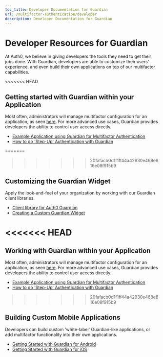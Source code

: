 ```yaml
---
toc_title: Developer Documentation for Guardian
url: /multifactor-authentication/developer
description: Developer Documentation for Guardian
---
```


# Developer Resources for Guardian

At Auth0, we believe in giving developers the tools they need to get their jobs done. With Guardian, developers are able to customize their users' experience, and even build their own applications on top of our multifactor capabilities.

<<<<<<< HEAD
## Getting started with Guardian within your Application
Most often, administrators will manage multifactor configuration for an application, as seen [here](multifactor-authentication/guardian/admin-guide). For more advanced use cases, Guardian provides developers the ability to control user access directly.
* [Example Application using Guardian for Multifactor Authentication](https://github.com/auth0/guardian-example)
* [How to do 'Step-Up' Authentication with Guardian](/multifactor-authentication/developer/step-up-with-acr)

=======
>>>>>>> 20fafacb0d1f1ff44a42930e468e816e08f915b9
## Customizing the Guardian Widget
Apply the look-and-feel of your organization by working with our Guardian client libraries.
* [Client library for Auth0 Guardian](https://github.com/auth0/auth0-guardian.js)
* [Creating a Custom Guardian Widget](https://github.com/auth0/auth0-guardian.js/tree/master/example)

<<<<<<< HEAD
=======
## Working with Guardian within your Application
Most often, administrators will manage multifactor configuration for an application, as seen [here](multifactor-authentication/guardian/admin-guide). For more advanced use cases, Guardian provides developers the ability to control user access directly.
* [Example Application using Guardian for Multifactor Authentication](https://github.com/auth0/guardian-example)
* [How to do 'Step-Up' Authentication with Guardian](/multifactor-authentication/developer/step-up-with-acr)

>>>>>>> 20fafacb0d1f1ff44a42930e468e816e08f915b9
## Building Custom Mobile Applications
Developers can build custom 'white-label' Guardian-like applications, or add multifactor functionality into their own applications.
* [Getting Started with Guardian for Android](/multifactor-authentication/developer/libraries/android)
* [Getting Started with Guardian for iOS](/multifactor-authentication/developer/libraries/ios)
